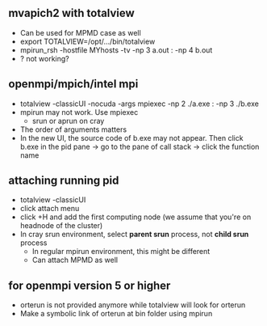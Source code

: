## mvapich2 with totalview
- Can be used for MPMD case as well
- export TOTALVIEW=/opt/.../bin/totalview
- mpirun_rsh -hostfile MYhosts -tv -np 3 a.out : -np 4 b.out
- ? not working?

## openmpi/mpich/intel mpi
- totalview -classicUI -nocuda -args mpiexec -np 2 ./a.exe : -np 3 ./b.exe
- mpirun may not work. Use mpiexec
  - srun or aprun on cray
- The order of arguments matters
- In the new UI, the source code of b.exe may not appear. Then click b.exe in the pid pane -> go to the pane of call stack -> click the function name

## attaching running pid
- totalview -classicUI
- click attach menu
- click +H and add the first computing node (we assume that you're on headnode of the cluster)
- In cray srun environment, select **parent srun** process, not **child srun** process
  - In regular mpirun environment, this might be different
  - Can attach MPMD as well

## for openmpi version 5 or higher
- orterun is not provided anymore while totalview will look for orterun
- Make a symbolic link of orterun at bin folder using mpirun
